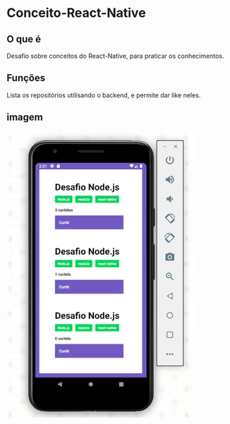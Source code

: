 # Conceito-React-Native

## O que é

Desafio sobre conceitos do React-Native, para praticar os conhecimentos.

## Funções 

Lista os repositórios utilisando o backend, e permite dar like neles.

## imagem

![Imagem do App](./src/img/print.png)
